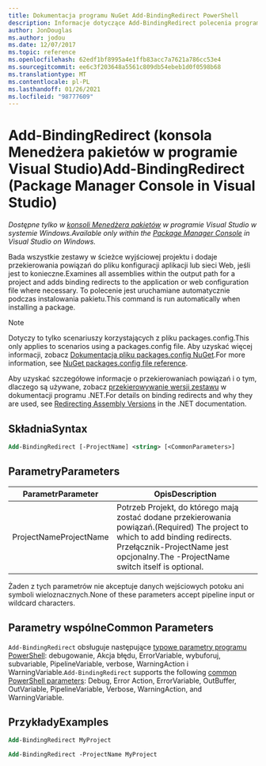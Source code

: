```yaml
---
title: Dokumentacja programu NuGet Add-BindingRedirect PowerShell
description: Informacje dotyczące Add-BindingRedirect polecenia programu PowerShell w konsoli Menedżera pakietów NuGet w programie Visual Studio.
author: JonDouglas
ms.author: jodou
ms.date: 12/07/2017
ms.topic: reference
ms.openlocfilehash: 62edf1bf8995a4e1ffb83acc7a7621a786cc53e4
ms.sourcegitcommit: ee6c3f203648a5561c809db54ebeb1d0f0598b68
ms.translationtype: MT
ms.contentlocale: pl-PL
ms.lasthandoff: 01/26/2021
ms.locfileid: "98777609"
---
```

# <a name="add-bindingredirect-package-manager-console-in-visual-studio"></a><span data-ttu-id="7d82c-103">Add-BindingRedirect (konsola Menedżera pakietów w programie Visual Studio)</span><span class="sxs-lookup"><span data-stu-id="7d82c-103">Add-BindingRedirect (Package Manager Console in Visual Studio)</span></span>

<span data-ttu-id="7d82c-104">*Dostępne tylko w [konsoli Menedżera pakietów](../../consume-packages/install-use-packages-powershell.md) w programie Visual Studio w systemie Windows.*</span><span class="sxs-lookup"><span data-stu-id="7d82c-104">*Available only within the [Package Manager Console](../../consume-packages/install-use-packages-powershell.md) in Visual Studio on Windows.*</span></span>

<span data-ttu-id="7d82c-105">Bada wszystkie zestawy w ścieżce wyjściowej projektu i dodaje przekierowania powiązań do pliku konfiguracji aplikacji lub sieci Web, jeśli jest to konieczne.</span><span class="sxs-lookup"><span data-stu-id="7d82c-105">Examines all assemblies within the output path for a project and adds binding redirects to the application or web configuration file where necessary.</span></span> <span data-ttu-id="7d82c-106">To polecenie jest uruchamiane automatycznie podczas instalowania pakietu.</span><span class="sxs-lookup"><span data-stu-id="7d82c-106">This command is run automatically when installing a package.</span></span>

> [!NOTE]
> <span data-ttu-id="7d82c-107">Dotyczy to tylko scenariuszy korzystających z pliku packages.config.</span><span class="sxs-lookup"><span data-stu-id="7d82c-107">This only applies to scenarios using a packages.config file.</span></span> <span data-ttu-id="7d82c-108">Aby uzyskać więcej informacji, zobacz [Dokumentacja pliku packages.config NuGet](~/reference/packages-config.md).</span><span class="sxs-lookup"><span data-stu-id="7d82c-108">For more information, see [NuGet packages.config file reference](~/reference/packages-config.md).</span></span>

<span data-ttu-id="7d82c-109">Aby uzyskać szczegółowe informacje o przekierowaniach powiązań i o tym, dlaczego są używane, zobacz [przekierowywanie wersji zestawu](/dotnet/framework/configure-apps/redirect-assembly-versions) w dokumentacji programu .NET.</span><span class="sxs-lookup"><span data-stu-id="7d82c-109">For details on binding redirects and why they are used, see [Redirecting Assembly Versions](/dotnet/framework/configure-apps/redirect-assembly-versions) in the .NET documentation.</span></span>

## <a name="syntax"></a><span data-ttu-id="7d82c-110">Składnia</span><span class="sxs-lookup"><span data-stu-id="7d82c-110">Syntax</span></span>

```ps
Add-BindingRedirect [-ProjectName] <string> [<CommonParameters>]
```

## <a name="parameters"></a><span data-ttu-id="7d82c-111">Parametry</span><span class="sxs-lookup"><span data-stu-id="7d82c-111">Parameters</span></span>

| <span data-ttu-id="7d82c-112">Parametr</span><span class="sxs-lookup"><span data-stu-id="7d82c-112">Parameter</span></span> | <span data-ttu-id="7d82c-113">Opis</span><span class="sxs-lookup"><span data-stu-id="7d82c-113">Description</span></span> |
| --- | --- |
| <span data-ttu-id="7d82c-114">ProjectName</span><span class="sxs-lookup"><span data-stu-id="7d82c-114">ProjectName</span></span> | <span data-ttu-id="7d82c-115">Potrzeb Projekt, do którego mają zostać dodane przekierowania powiązań.</span><span class="sxs-lookup"><span data-stu-id="7d82c-115">(Required) The project to which to add binding redirects.</span></span> <span data-ttu-id="7d82c-116">Przełącznik-ProjectName jest opcjonalny.</span><span class="sxs-lookup"><span data-stu-id="7d82c-116">The -ProjectName switch itself is optional.</span></span> |

<span data-ttu-id="7d82c-117">Żaden z tych parametrów nie akceptuje danych wejściowych potoku ani symboli wieloznacznych.</span><span class="sxs-lookup"><span data-stu-id="7d82c-117">None of these parameters accept pipeline input or wildcard characters.</span></span>

## <a name="common-parameters"></a><span data-ttu-id="7d82c-118">Parametry wspólne</span><span class="sxs-lookup"><span data-stu-id="7d82c-118">Common Parameters</span></span>

<span data-ttu-id="7d82c-119">`Add-BindingRedirect` obsługuje następujące [typowe parametry programu PowerShell](/powershell/module/microsoft.powershell.core/about/about_commonparameters): debugowanie, Akcja błędu, ErrorVariable, wybuforuj, subvariable, PipelineVariable, verbose, WarningAction i WarningVariable.</span><span class="sxs-lookup"><span data-stu-id="7d82c-119">`Add-BindingRedirect` supports the following [common PowerShell parameters](/powershell/module/microsoft.powershell.core/about/about_commonparameters): Debug, Error Action, ErrorVariable, OutBuffer, OutVariable, PipelineVariable, Verbose, WarningAction, and WarningVariable.</span></span>

## <a name="examples"></a><span data-ttu-id="7d82c-120">Przykłady</span><span class="sxs-lookup"><span data-stu-id="7d82c-120">Examples</span></span>

```ps
Add-BindingRedirect MyProject

Add-BindingRedirect -ProjectName MyProject
```